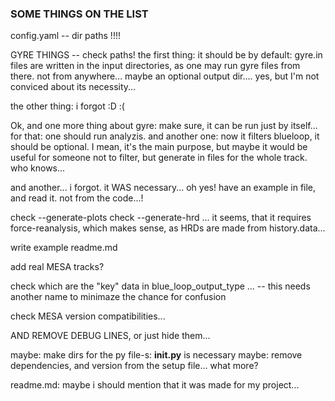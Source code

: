 ### SOME THINGS ON THE LIST

config.yaml -- dir paths !!!!

GYRE THINGS -- check paths! the first thing: it should be by default: gyre.in files are written in the input directories, as one may run gyre files from there. not from anywhere... maybe an optional output dir.... yes, but I'm not conviced about its necessity...

the other thing: i forgot :D :(

Ok, and one more thing about gyre: make sure, it can be run just by itself... for that: one should run analyzis. and another one: now it filters blueloop, it should be optional. I mean, it's the main purpose, but maybe it would be useful for someone not to filter, but generate in files for the whole track. who knows...

and another... i forgot. it WAS necessary... oh yes! have an example in file, and read it. not from the code...! 

check --generate-plots
check --generate-hrd ... it seems, that it requires  force-reanalysis, which makes sense, as HRDs are made from history.data...

write example readme.md


add real MESA tracks?

check which are the "key" data in blue_loop_output_type ... -- this needs another name to minimaze the chance for confusion


check MESA version compatibilities...


AND REMOVE DEBUG LINES, or just hide them...

maybe: make dirs for the py file-s: __init.py__ is necessary
maybe: remove dependencies, and version from the setup file... what more?

readme.md: maybe i should mention that it was made for my project...
